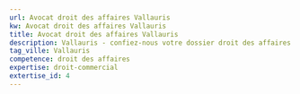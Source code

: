 ```yaml
---
url: Avocat droit des affaires Vallauris
kw: Avocat droit des affaires Vallauris
title: Avocat droit des affaires Vallauris
description: Vallauris - confiez-nous votre dossier droit des affaires
tag_ville: Vallauris
competence: droit des affaires
expertise: droit-commercial
extertise_id: 4
---
```

